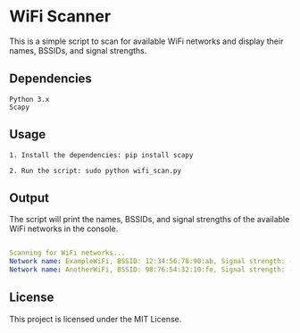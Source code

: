 # WiFi Scanner

This is a simple script to scan for available WiFi networks and display their names, BSSIDs, and signal strengths.

## Dependencies

    Python 3.x
    Scapy

## Usage

    1. Install the dependencies: pip install scapy
    
    2. Run the script: sudo python wifi_scan.py

## Output

The script will print the names, BSSIDs, and signal strengths of the available WiFi networks in the console.

```yaml

Scanning for WiFi networks...
Network name: ExampleWiFi, BSSID: 12:34:56:78:90:ab, Signal strength: -63
Network name: AnotherWiFi, BSSID: 98:76:54:32:10:fe, Signal strength: -71
```

## License

This project is licensed under the MIT License.
